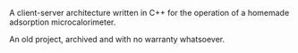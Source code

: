 A client-server architecture written in C++ for the operation of a homemade adsorption microcalorimeter.

An old project, archived and with no warranty whatsoever.
